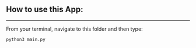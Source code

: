 ## How to use this App:
---
From your terminal, navigate to this folder and then type:

```
python3 main.py
```